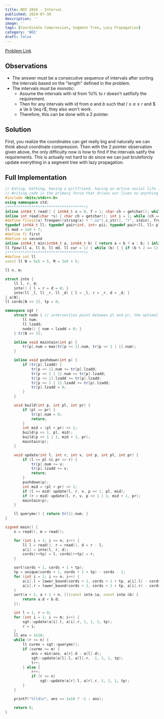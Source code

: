 ```yaml
---
title: NOI 2016 - Interval
published: 2024-07-30
description: ''
image: ''
tags: [Coordinate Compression, Segment Tree, Lazy Propagation]
category: 'NOI'
draft: false 
---
```


<a href="https://loj.ac/p/2086" target="_blank"> Problem Link </a>

## Observations

- The answer must be a consecutive sequence of intervals after sorting the intervals based on the "length" defined in the problem.
- The intervals must be monotic:
  - Assume the intervals with id from %l% to $r$ doesn't satifisfy the requirement.
  - Then for any intervals with id from $a$ and $b$ such that $l \leq a \le r$ and $ a \le b \leq r$, they also won't work.
  - Therefore, this can be done with a 2 pointer.

## Solution

First, you realize the coordinates can get really big and naturally we can think about coordinate compression. Then with the 2 pointer observation given above, the only difficulty now is how to find if the intervals satify the requirements. This is actually not hard to do since we can just bruteforcly update everything in a segment tree with lazy propagation.

## Full Implementation

```cpp
// Eating, bathing, having a girlfriend, having an active social life is incidental, it gets in the way of code time.
// Writing code is the primary force that drives our lives so anything that interrupts that is wasteful.
#include <bits/stdc++.h>
using namespace std;
/************************************/
inline int64_t read() { int64_t x = 0, f = 1; char ch = getchar(); while (ch<'0'|| ch>'9') { if(ch == '-') f = -1; ch = getchar(); } while (ch >= '0' && ch <= '9') { x = x * 10 + ch - '0'; ch = getchar();} return x * f; }
inline int read(char *s) { char ch = getchar(); int i = 1; while (ch == ' ' || ch == '\n') ch = getchar(); while (ch != ' ' && ch != '\n') s[i++] = ch, ch = getchar(); s[i] = '\0'; return i - 1; }
#define fileio(x) freopen((string(x) + ".in").c_str(), "r", stdin), freopen((string(x) + ".out").c_str(), "w", stdout)
typedef int64_t ll; typedef pair<int, int> pii; typedef pair<ll, ll> pll; typedef long double ld;
ll mod = 1e9 + 7;
#define fi first
#define se second
inline int64_t min(int64_t a, int64_t b) { return a < b ? a : b; } inline int64_t max(int64_t a, int64_t b) { return a > b ? a : b; }
ll fpow(ll a, ll b, ll md, ll cur = 1) { while (b) { { if (b % 2 == 1) cur *= a; } a *= a, b = b / 2, a %= md, cur %= md; } return cur % md; }
/************************************/
#define int ll
const ll N = 5e5 + 5, M = 2e5 + 5;

ll n, m;

struct inte {
    ll l, r, d;
    inte() { l = r = d = 0; }
    inte(ll _l, ll _r, ll _d) { l = _l, r = _r, d = _d; }
} a[N];
ll cords[N << 2], tp = 0;

namespace sgt {
    struct node { // intersection point between pl and pr, the optimal answer
        ll num;
        ll lzadd;
        node() { num = lzadd = 0; }
    } tr[N << 3];

    inline void maintain(int p) {
        tr[p].num = max(tr[p << 1].num, tr[p << 1 | 1].num);
    }

    inline void pushdown(int p) {
        if (tr[p].lzadd) {
            tr[p << 1].num += tr[p].lzadd;
            tr[p << 1 | 1].num += tr[p].lzadd;
            tr[p << 1].lzadd += tr[p].lzadd;
            tr[p << 1 | 1].lzadd += tr[p].lzadd;
            tr[p].lzadd = 0;
        }
    }

    void build(int p, int pl, int pr) {
        if (pl == pr) {
            tr[p].num = 0;
            return;
        }
        int mid = (pl + pr) >> 1;
        build(p << 1, pl, mid);
        build(p << 1 | 1, mid + 1, pr);
        maintain(p);
    }

    void update(int l, int r, int v, int p, int pl, int pr) {
        if (l <= pl && pr <= r) {
            tr[p].num += v;
            tr[p].lzadd += v;
            return;
        }
        pushdown(p);
        int mid = (pl + pr) >> 1;
        if (l <= mid) update(l, r, v, p << 1, pl, mid);
        if (r > mid) update(l, r, v, p << 1 | 1, mid + 1, pr);
        maintain(p);
    }

    ll querymx() { return tr[1].num; }
}

signed main() {
    n = read(), m = read();

    for (int i = 1; i <= n; i++) {
        ll l = read(), r = read(), d = r - l;
        a[i] = inte(l, r, d);
        cords[++tp] = l, cords[++tp] = r;
    }

    sort(cords + 1, cords + 1 + tp);
    tp = unique(cords + 1, cords + 1 + tp) - cords - 1;
    for (int i = 1; i <= n; i++) {
        a[i].l = lower_bound(cords + 1, cords + 1 + tp, a[i].l) - cords;
        a[i].r = lower_bound(cords + 1, cords + 1 + tp, a[i].r) - cords;
    }
    sort(a + 1, a + 1 + n, [](const inte &a, const inte &b) {
        return a.d < b.d;
    });

    int l = 1, r = 0;
    for (int i = 1; i <= m; i++) {
        sgt::update(a[i].l, a[i].r, 1, 1, 1, tp);
        r = i;
    }
    ll ans = 1e18;
    while (r <= n) {
        ll curmx = sgt::querymx();
        if (curmx >= m) {
            ans = min(ans, a[r].d - a[l].d);
            sgt::update(a[l].l, a[l].r, -1, 1, 1, tp);
            l++;
        } else {
            r++;
            if (r <= n) 
                sgt::update(a[r].l, a[r].r, 1, 1, 1, tp);
        }
    }

    printf("%lld\n", ans == 1e18 ? -1 : ans);

    return 0;
}
```